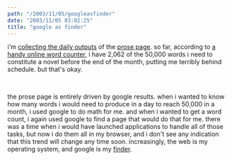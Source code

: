 ```yaml
---
path: "/2003/11/05/googleasfinder" 
date: "2003/11/05 03:02:25" 
title: "google as finder" 
---
```

<p>i'm <a href="http://www.randomchaos.com/document.php?source=nanowrimo">collecting the daily outputs</a> of the <a href="http://www.randomchaos.com/language/prose.php">prose page</a>. so far, according to <a href="http://javascriptkit.com/script/script2/countwords.shtml">a handy online word counter</a>, i have 2,062 of the 50,000 words i need to constitute a novel before the end of the month, putting me terribly behind schedule. but that's okay.</p><br><p>the prose page is entirely driven by google results. when i wanted to know how many words i would need to produce in a day to reach 50,000 in a month, i used google to do math for me. and when i wanted to get a word count, i again used google to find a page that would do that for me. there was a time when i would have launched applications to handle all of those tasks, but now i do them all in my browser, and i don't see any indication that this trend will change any time soon. increasingly, the web is my operating system, and google is my <a href="http://www.apple.com/macosx/features/finder/">finder</a>.</p>